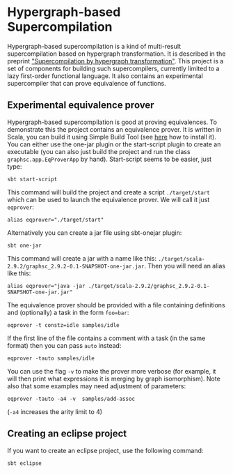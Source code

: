 # Hypergraph-based Supercompilation

Hypergraph-based supercompilation is a kind of multi-result 
supercompilation based on hypergraph transformation. It is described
in the preprint ["Supercompilation by hypergraph transformation"](http://library.keldysh.ru/preprint.asp?id=2013-26&lg=e).
This project is a set of components for building such supercompilers,
currently limited to a lazy first-order functional language.
It also contains an experimental supercompiler that can prove equivalence of
functions.

## Experimental equivalence prover

Hypergraph-based supercompilation is good at proving equivalences.
To demonstrate this the project contains an equivalence prover.
It is written in Scala, you can build it using Simple Build Tool 
(see [here](http://www.scala-sbt.org/release/docs/Getting-Started/Setup.html) 
how to install it).
You can either use the one-jar plugin or the start-script plugin to create
an executable (you can also just build the project and run the class `graphsc.app.EqProverApp` by hand).
Start-script seems to be easier, just type:

    sbt start-script

This command will build the project and create a script `./target/start` which can be used to launch
the equivalence prover. We will call it just `eqprover`:

    alias eqprover="./target/start" 
 
Alternatively you can create a jar file using sbt-onejar plugin:

    sbt one-jar

This command will create a jar with a name like this: `./target/scala-2.9.2/graphsc_2.9.2-0.1-SNAPSHOT-one-jar.jar`.
Then you will need an alias like this:

    alias eqprover="java -jar ./target/scala-2.9.2/graphsc_2.9.2-0.1-SNAPSHOT-one-jar.jar"

The equivalence prover should be provided with a file containing definitions and (optionally)
a task in the form `foo=bar`:

    eqprover -t constz=idle samples/idle

If the first line of the file contains a comment with a task (in the same format) then you can pass 
`auto` instead:

    eqprover -tauto samples/idle

You can use the flag `-v` to make the prover more verbose (for example, 
it will then print what expressions it is merging by graph isomorphism).
Note also that some examples may need adjustment of parameters:

    eqprover -tauto -a4 -v  samples/add-assoc

(`-a4` increases the arity limit to 4)

## Creating an eclipse project

If you want to create an eclipse project, use the following command:

    sbt eclipse


